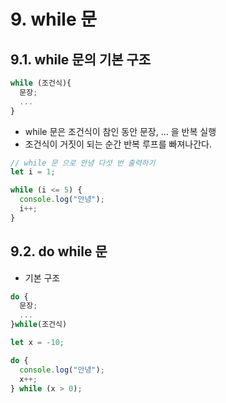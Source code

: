 # 9. while 문

## 9.1. while 문의 기본 구조

```js
while (조건식){
  문장;
  ...
}
```

- while 문은 조건식이 참인 동안 문장, ... 을 반복 실행
- 조건식이 거짓이 되는 순간 반복 루프를 빠져나간다.

```js
// while 문 으로 안녕 다섯 번 출력하기
let i = 1;

while (i <= 5) {
  console.log("안녕");
  i++;
}
```

## 9.2. do while 문

- 기본 구조

```js
do {
  문장;
  ...
}while(조건식)
```

```js
let x = -10;

do {
  console.log("안녕");
  x++;
} while (x > 0);
```
